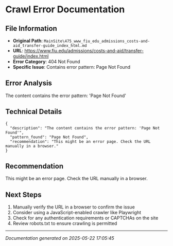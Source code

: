 # Crawl Error Documentation

## File Information
- **Original Path**: `MainSite\475_www_fiu_edu_admissions_costs-and-aid_transfer-guide_index_html.md`
- **URL**: https://www.fiu.edu/admissions/costs-and-aid/transfer-guide/index.html
- **Error Category**: 404 Not Found
- **Specific Issue**: Contains error pattern: Page Not Found

## Error Analysis
The content contains the error pattern: 'Page Not Found'

## Technical Details
```
{
  "description": "The content contains the error pattern: 'Page Not Found'",
  "pattern_found": "Page Not Found",
  "recommendation": "This might be an error page. Check the URL manually in a browser."
}
```

## Recommendation
This might be an error page. Check the URL manually in a browser.

## Next Steps
1. Manually verify the URL in a browser to confirm the issue
2. Consider using a JavaScript-enabled crawler like Playwright
3. Check for any authentication requirements or CAPTCHAs on the site
4. Review robots.txt to ensure crawling is permitted

---
*Documentation generated on 2025-05-22 17:05:45*
